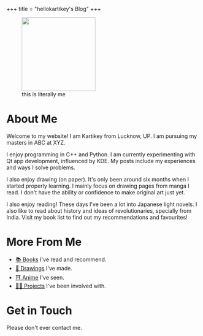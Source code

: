 +++
title = "hellokartikey's Blog"
+++

<figure>
    <img
        src="https://avatars.githubusercontent.com/u/95235337?v=4"
        style="width:192px;"
    />
    <figcaption>this is literally me</figcaption>
</figure>

# About Me

Welcome to my website!
I am Kartikey from Lucknow, UP.
I am pursuing my masters in ABC at XYZ.

I enjoy programming in C++ and Python.
I am currently experimenting with Qt app development, influenced by KDE.
My posts include my experiences and ways I solve problems.

I also enjoy drawing (on paper).
It's only been around six months when I started properly learning.
I mainly focus on drawing pages from manga I read.
I don't have the ability or confidence to make original art just yet.

I also enjoy reading!
These days I've been a lot into Japanese light novels.
I also like to read about history and ideas of revolutionaries, specially from India.
Visit my book list to find out my recommendations and favourites!

# More From Me

- [📚 Books](books) I've read and recommend.
- [🎨 Drawings](drawings) I've made.
- [⛩️ Anime](https://myanimelist.net/animelist/Saki_Chan_Desu) I've seen.
- [🧑‍💻 Projects](projects) I've been involved with.

# Get in Touch

Please don't ever contact me.
